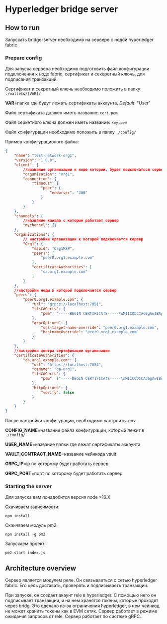 # Hyperledger bridge server

## How to run
Запускать bridge-server необходимо на сервере с нодой hyperledger fabric

### Prepare config

Для запуска сервера необходимо подготовить файл конфигурации подключения к ноде fabric, сертификат и секеретный ключь, для подписания транзакций.

Сертификат и секретный ключь необходимо положить в папку: `./wallets/{VAR}/`

**VAR**=папка где будут лежать сертификаты аккаунта, *Default*: "User"

Файл сертификата должен иметь название: `cert.pem`

Файл серкетного ключа должен иметь название: `key.pem`

Файл конфигурации необходимо положить в папку `./config/`

Пример конфигурационого файла:
```json
{
    "name": "test-network-org1",
    "version": "1.0.0",
    "client": {
        //название организации к ноде которой, будет подключаться сервер
        "organization": "Org1",
        "connection": {
            "timeout": {
                "peer": {
                    "endorser": "300"
                }
            }
        }
    },
    "channels": {
        //название канала с которым работает сервер
        "mychannel": {}
    },
    "organizations": {
        // настройки организации к которой подключается сервер
        "Org1": {
            "mspid": "Org1MSP",
            "peers": [
                "peer0.org1.example.com"
            ],
            "certificateAuthorities": [
                "ca.org1.example.com"
            ]
        }
    },
    //настройки ноды к которой подключается сервер
    "peers": {
        "peer0.org1.example.com": {
            "url": "grpcs://localhost:7051",
            "tlsCACerts": {
                "pem": "-----BEGIN CERTIFICATE-----\nMIICODCCAd6gAwIBAgIUFbpDf0Do7pzR9AIAmu7MWAkm204wCgYIKoZIzj0EAwIw\ncDELMAkGA1UEBhMCVVMxFzAVBgNVBAgTDk5vcnRoIENhcm9saW5hMQ8wDQYDVQQH\nEwZEdXJoYW0xGTAXBgNVBAoTEG9yZzEuZXhhbXBsZS5jb20xHDAaBgNVBAMTE2Nh\nLm9yZzEuZXhhbXBsZS5jb20wHhcNMjMwNDEyMTQzMjAwWhcNMzgwNDA4MTQzMjAw\nWjBwMQswCQYDVQQGEwJVUzEXMBUGA1UECBMOTm9ydGggQ2Fyb2xpbmExDzANBgNV\nBAcTBkR1cmhhbTEZMBcGA1UEChMQb3JnMS5leGFtcGxlLmNvbTEcMBoGA1UEAxMT\nY2Eub3JnMS5leGFtcGxlLmNvbTBZMBMGByqGSM49AgEGCCqGSM49AwEHA0IABEWl\nG4tau2cjiuepPhUuXipbua4MRRtQ5i16KOmLhL3dlXRNpxE9Oqk3EAOYed64h2NU\nlo54XIpKEeihYEwrWsGjVjBUMA4GA1UdDwEB/wQEAwIBBjASBgNVHRMBAf8ECDAG\nAQH/AgEBMB0GA1UdDgQWBBTAY3do6BIjcBvUyq9eWlXt96wuozAPBgNVHREECDAG\nhwQFCWIsMAoGCCqGSM49BAMCA0gAMEUCIQDdrL4aPVPgPMOtRIVBXqU73wgKGIUd\nepAYd/Zq2yGlyAIgaw0tCn5k6IuTYpn54hOySuz5FYCGBzFZ8TeS5UtT3O8=\n-----END CERTIFICATE-----\n"
            },
            "grpcOptions": {
                "ssl-target-name-override": "peer0.org1.example.com",
                "hostnameOverride": "peer0.org1.example.com"
            }
        }
    },
    //настройки центра сертификации организации
    "certificateAuthorities": {
        "ca.org1.example.com": {
            "url": "https://localhost:7054",
            "caName": "ca-org1",
            "tlsCACerts": {
                "pem": ["-----BEGIN CERTIFICATE-----\nMIICODCCAd6gAwIBAgIUFbpDf0Do7pzR9AIAmu7MWAkm204wCgYIKoZIzj0EAwIw\ncDELMAkGA1UEBhMCVVMxFzAVBgNVBAgTDk5vcnRoIENhcm9saW5hMQ8wDQYDVQQH\nEwZEdXJoYW0xGTAXBgNVBAoTEG9yZzEuZXhhbXBsZS5jb20xHDAaBgNVBAMTE2Nh\nLm9yZzEuZXhhbXBsZS5jb20wHhcNMjMwNDEyMTQzMjAwWhcNMzgwNDA4MTQzMjAw\nWjBwMQswCQYDVQQGEwJVUzEXMBUGA1UECBMOTm9ydGggQ2Fyb2xpbmExDzANBgNV\nBAcTBkR1cmhhbTEZMBcGA1UEChMQb3JnMS5leGFtcGxlLmNvbTEcMBoGA1UEAxMT\nY2Eub3JnMS5leGFtcGxlLmNvbTBZMBMGByqGSM49AgEGCCqGSM49AwEHA0IABEWl\nG4tau2cjiuepPhUuXipbua4MRRtQ5i16KOmLhL3dlXRNpxE9Oqk3EAOYed64h2NU\nlo54XIpKEeihYEwrWsGjVjBUMA4GA1UdDwEB/wQEAwIBBjASBgNVHRMBAf8ECDAG\nAQH/AgEBMB0GA1UdDgQWBBTAY3do6BIjcBvUyq9eWlXt96wuozAPBgNVHREECDAG\nhwQFCWIsMAoGCCqGSM49BAMCA0gAMEUCIQDdrL4aPVPgPMOtRIVBXqU73wgKGIUd\nepAYd/Zq2yGlyAIgaw0tCn5k6IuTYpn54hOySuz5FYCGBzFZ8TeS5UtT3O8=\n-----END CERTIFICATE-----\n"]
            },
            "httpOptions": {
                "verify": false
            }
        }
    }
}
```

После настройки конфигурации, необходимо настроить .env

**CONFIG_NAME**=название файла конфигурации, который лежит в `./config/`

**USER_NAME**=название папки где лежат сертификаты аккаунта

**VAULT_CONTRACT_NAME**=название чейнкода vault


**GRPC_IP**=ip по которому будет работать сервер

**GRPC_PORT**=порт по которому будет работать сервер

### Starting the server

Для запуска вам понадобится версия node >16.X

Скачиваем зависимости: 
```
npm install
```

Скаичваем модуль pm2:
```
npm install -g pm2
```

Запускаем проект:
```
pm2 start index.js
```


## Architecture overview

Сервер является модулем реле. Он связываеться с сетью hyperledger fabric. Его цель доставать, проверять и подписываеть транзакции.

При запуске, он создает акаунт rele в hyperladger. С помощью него он подписывает транзакции, и на нем хранятся токены, которые проходят через bridg. Это сделано из-за ограничения hyperledger, в нем чейнкод не может хранить токены как в EVM сетях.
Сервер работает в режиме ожидания запросов от rele. Сервер работает по системе gRPC.